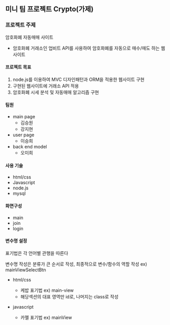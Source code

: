 ## 미니 팀 프로젝트 Crypto(가제)

### 프로젝트 주제
암호화폐 자동매매 사이트
- 암호화폐 거래소인 업비트 API를 사용하여 암호화폐를 자동으로 매수/매도 하는 웹사이트 

#### 프로젝트 목표
1. node.js를 이용하여 MVC 디자인패턴과 ORM을 적용한 웹사이트 구현
2. 구현된 웹사이트에 거래소 API 적용
3. 암호화폐 시세 분석 및 자동매매 알고리즘 구현

#### 팀원
- main page 
  - 김승원
  - 강지현
- user page 
  - 이승희
- back end model
  - 오미희

#### 사용 기술
- html/css
- Javascript
- node.js
- mysql

#### 화면구성
- main
- join
- login

#### 변수명 설정
표기법은 각 언어별 관행을 따른다

변수명 작성은 분류가 큰 순서로 작성, 최종적으로 변수/함수의 역할 작성  ex) mainViewSelectBtn

- html/css
  - 케밥 표기법  ex) main-view
  - 해당섹션의 대표 영역만 id로, 나머지는 class로 작성
  
- javascript
  - 카멜 표기법  ex) mainView
    
